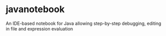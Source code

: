 # javanotebook
An IDE-based notebook for Java allowing step-by-step debugging, editing in file and expression evaluation
